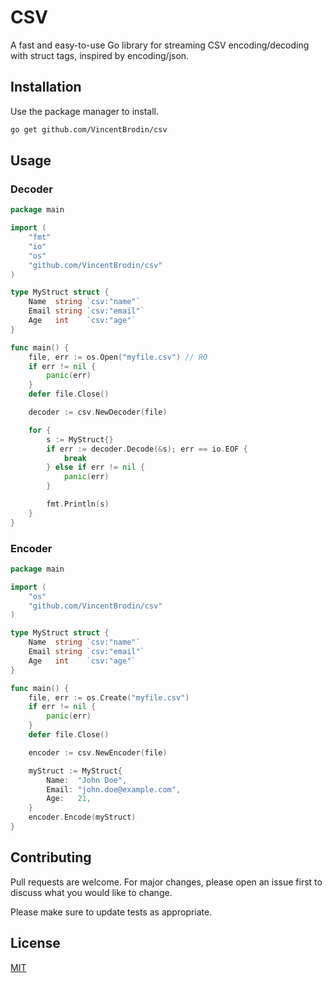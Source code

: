 # CSV

A fast and easy-to-use Go library for streaming CSV encoding/decoding with struct tags, inspired by encoding/json.

## Installation

Use the package manager to install.

```bash
go get github.com/VincentBrodin/csv
```

## Usage
### Decoder
```go
package main 

import (
	"fmt"
	"io"
	"os"
	"github.com/VincentBrodin/csv"
)

type MyStruct struct {
	Name  string `csv:"name"`
	Email string `csv:"email"`
	Age   int    `csv:"age"`
}

func main() {
	file, err := os.Open("myfile.csv") // RO
	if err != nil {
		panic(err)
	}
	defer file.Close()

	decoder := csv.NewDecoder(file)

	for {
		s := MyStruct{}
		if err := decoder.Decode(&s); err == io.EOF {
			break
		} else if err != nil {
			panic(err)
		}

		fmt.Println(s)
	}
}
```

### Encoder
```go
package main

import (
    "os"
	"github.com/VincentBrodin/csv"
)

type MyStruct struct {
	Name  string `csv:"name"`
	Email string `csv:"email"`
	Age   int    `csv:"age"`
}

func main() {
	file, err := os.Create("myfile.csv")
	if err != nil {
		panic(err)
	}
	defer file.Close()

	encoder := csv.NewEncoder(file)

	myStruct := MyStruct{
		Name:  "John Doe",
		Email: "john.doe@example.com",
		Age:   21,
	}
	encoder.Encode(myStruct)
}

```

## Contributing

Pull requests are welcome. For major changes, please open an issue first
to discuss what you would like to change.

Please make sure to update tests as appropriate.

## License

[MIT](https://github.com/VincentBrodin/csv/blob/main/LICENSE)
